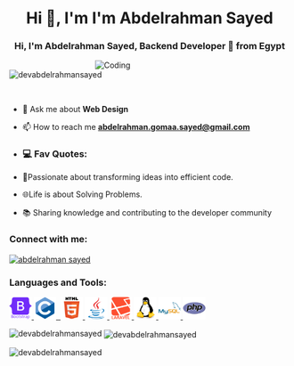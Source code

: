 <h1 align="center">Hi 👋, I'm I'm Abdelrahman Sayed</h1>
<h3 align="center">Hi, I'm Abdelrahman Sayed, Backend Developer 🚀 from Egypt</h3>
<img align="right" alt="Coding" width="350" src="https://cdn.dribbble.com/users/1162077/screenshots/3848914/programmer.gif">
<p align="left"> <img src="https://komarev.com/ghpvc/?username=devabdelrahmansayed&label=Profile%20views&color=0e75b6&style=flat" alt="devabdelrahmansayed" /> </p>

<p align="left"> <a href="https://twitter.com/" target="blank"><img src="https://img.shields.io/twitter/follow/?logo=twitter&style=for-the-badge" alt="" /></a> </p>

- 💬 Ask me about **Web Design**

- 📫 How to reach me **abdelrahman.gomaa.sayed@gmail.com**

- ### 💻 Fav Quotes: 
- 🚀Passionate about transforming ideas into efficient code. 
- 🌐Life is about Solving Problems.
- 📚 Sharing knowledge and contributing to the developer community


<h3 align="left">Connect with me:</h3>
<p align="left">
<a href="https://linkedin.com/in/abdelrahman sayed" target="blank"><img align="center" src="https://raw.githubusercontent.com/rahuldkjain/github-profile-readme-generator/master/src/images/icons/Social/linked-in-alt.svg" alt="abdelrahman sayed" height="30" width="40" /></a>
</p>

<h3 align="left">Languages and Tools:</h3>
<p align="left"> <a href="https://getbootstrap.com" target="_blank" rel="noreferrer"> <img src="https://raw.githubusercontent.com/devicons/devicon/master/icons/bootstrap/bootstrap-plain-wordmark.svg" alt="bootstrap" width="40" height="40"/> </a> <a href="https://www.cprogramming.com/" target="_blank" rel="noreferrer"> <img src="https://raw.githubusercontent.com/devicons/devicon/master/icons/c/c-original.svg" alt="c" width="40" height="40"/> </a> <a href="https://www.w3schools.com/cpp/" target="_blank" rel="noreferrer"> <img href="https://www.w3.org/html/" target="_blank" rel="noreferrer"> <img src="https://raw.githubusercontent.com/devicons/devicon/master/icons/html5/html5-original-wordmark.svg" alt="html5" width="40" height="40"/> </a> <a href="https://www.java.com" target="_blank" rel="noreferrer"> <img src="https://raw.githubusercontent.com/devicons/devicon/master/icons/java/java-original.svg" alt="java" width="40" height="40"/> </a> <a href="https://laravel.com/" target="_blank" rel="noreferrer"> <img src="https://raw.githubusercontent.com/devicons/devicon/master/icons/laravel/laravel-plain-wordmark.svg" alt="laravel" width="40" height="40"/> </a> <a href="https://www.linux.org/" target="_blank" rel="noreferrer"> <img src="https://raw.githubusercontent.com/devicons/devicon/master/icons/linux/linux-original.svg" alt="linux" width="40" height="40"/> </a> <a href="https://www.mysql.com/" target="_blank" rel="noreferrer"> <img src="https://raw.githubusercontent.com/devicons/devicon/master/icons/mysql/mysql-original-wordmark.svg" alt="mysql" width="40" height="40"/> </a> <a href="https://www.php.net" target="_blank" rel="noreferrer"> <img src="https://raw.githubusercontent.com/devicons/devicon/master/icons/php/php-original.svg" alt="php" width="40" height="40"/> </a> </p>

<p><img align="left" src="https://github-readme-stats.vercel.app/api/top-langs?username=devabdelrahmansayed&show_icons=true&locale=en&layout=compact&theme=dark" alt="devabdelrahmansayed" /></p>

<p>&nbsp;<img align="center" src="https://github-readme-stats.vercel.app/api?username=devabdelrahmansayed&show_icons=true&locale=en&theme=dark" alt="devabdelrahmansayed" /></p>

<p><img align="center" src="https://github-readme-streak-stats.herokuapp.com/?user=devabdelrahmansayed&theme=dark" alt="devabdelrahmansayed" /></p>


